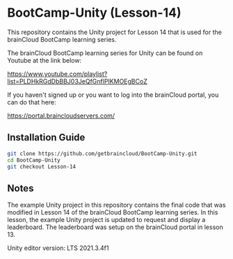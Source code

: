 # BootCamp-Unity (Lesson-14)

This repository contains the Unity project for Lesson 14 that is used for the brainCloud BootCamp learning series.

The brainCloud BootCamp learning series for Unity can be found on Youtube at the link below:

https://www.youtube.com/playlist?list=PLDHkRGdDbBBJ03JeQfGnflPIKMOEgBCoZ


If you haven't signed up or you want to log into the brainCloud portal, you can do that here:

https://portal.braincloudservers.com/


## Installation Guide

```bash
git clone https://github.com/getbraincloud/BootCamp-Unity.git
cd BootCamp-Unity
git checkout Lesson-14
```

## Notes

The example Unity project in this repository contains the final code that was modified in Lesson 14 of the brainCloud BootCamp learning series. In this lesson, the example Unity project is updated to request and display a leaderboard. The leaderboard was setup on the brainCloud portal in lesson 13.

Unity editor version: LTS 2021.3.4f1
